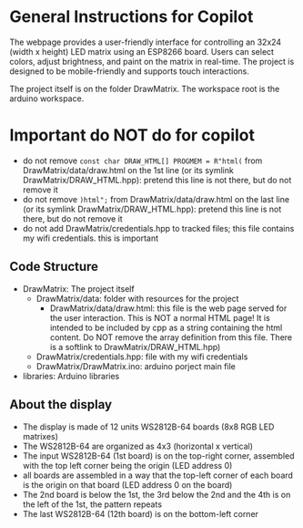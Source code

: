 # General Instructions for Copilot

The webpage provides a user-friendly interface for controlling an 32x24 (width x height) LED matrix using an ESP8266 board. Users can select colors, adjust brightness, and paint on the matrix in real-time. The project is designed to be mobile-friendly and supports touch interactions.

The project itself is on the folder DrawMatrix. The workspace root is the arduino workspace.

# Important do NOT do for copilot
- do not remove `const char DRAW_HTML[] PROGMEM = R"html(` from DrawMatrix/data/draw.html on the 1st line (or its symlink DrawMatrix/DRAW_HTML.hpp): pretend this line is not there, but do not remove it
- do not remove `)html";` from DrawMatrix/data/draw.html on the last line (or its symlink DrawMatrix/DRAW_HTML.hpp): pretend this line is not there, but do not remove it
- do not add DrawMatrix/credentials.hpp to tracked files; this file contains my wifi credentials. this is important

## Code Structure
- DrawMatrix: The project itself
    - DrawMatrix/data: folder with resources for the project
        - DrawMatrix/data/draw.html: this file is the web page served for the user interaction. This is NOT a normal HTML page! It is intended to be included by cpp as a string containing the html content. Do NOT remove the array definition from this file. There is a softlink to DrawMatrix/DRAW_HTML.hpp)
    - DrawMatrix/credentials.hpp: file with my wifi credentials
    - DrawMatrix/DrawMatrix.ino: arduino porject main file
- libraries: Arduino libraries

## About the display

- The display is made of 12 units WS2812B-64 boards (8x8 RGB LED matrixes)
- The WS2812B-64 are organized as 4x3 (horizontal x vertical)
- The input WS2812B-64 (1st board) is on the top-right corner, assembled with the top left corner being the origin (LED address 0)
- all boards are assembled in a way that the top-left corner of each board is the origin on that board (LED address 0 on the board)
- The 2nd board is below the 1st, the 3rd below the 2nd and the 4th is on the left of the 1st, the pattern repeats
- The last WS2812B-64 (12th board) is on the bottom-left corner